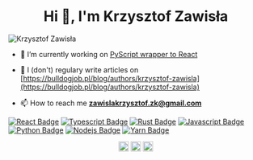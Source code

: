 <h1 align="center">Hi 👋, I'm Krzysztof Zawisła</h1>
<p align="left"> <img src="https://komarev.com/ghpvc/?username=KrzysztofZawisla" alt="Krzysztof Zawisła" /> </p>

- 🔭 I’m currently working on [PyScript wrapper to React](https://github.com/Py4Js/PyScript-React)

- 📝 I (don't) regulary write articles on [https://bulldogjob.pl/blog/authors/krzysztof-zawisla](https://bulldogjob.pl/blog/authors/krzysztof-zawisla)

- 📫 How to reach me **zawislakrzysztof.zk@gmail.com**

[![React Badge](https://img.shields.io/badge/-React-61DBFB?style=for-the-badge&labelColor=black&logo=react&logoColor=61DBFB)](#)
[![Typescript Badge](https://img.shields.io/badge/-Typescript-007acc?style=for-the-badge&labelColor=black&logo=typescript&logoColor=007acc)](#)
[![Rust Badge](https://img.shields.io/badge/-Rust-007acc?style=for-the-badge&labelColor=black&logo=rust&logoColor=007acc)](#)
[![Javascript Badge](https://img.shields.io/badge/-Javascript-F0DB4F?style=for-the-badge&labelColor=black&logo=javascript&logoColor=F0DB4F)](#)
[![Python Badge](https://img.shields.io/badge/-Python-2b5b84?style=for-the-badge&labelColor=black&logo=python&logoColor=2b5b84)](#)
[![Nodejs Badge](https://img.shields.io/badge/-Nodejs-3C873A?style=for-the-badge&labelColor=black&logo=node.js&logoColor=3C873A)](#)
[![Yarn Badge](https://img.shields.io/badge/-Yarn-2c8ebb?style=for-the-badge&labelColor=black&logo=yarn&logoColor=2c8ebb)](#)

<p align="center">
<a href="https://twitter.com/@krzysztof_zaw" target="blank"><img align="center" src="https://cdn.jsdelivr.net/npm/simple-icons@3.0.1/icons/twitter.svg" alt="@krzysztof_zaw" height="20" width="20" /></a>
<a href="https://fb.com/100006723130084" target="blank"><img align="center" src="https://cdn.jsdelivr.net/npm/simple-icons@3.0.1/icons/facebook.svg" alt="100006723130084" height="20" width="20" /></a>
<a href="https://instagram.com/krzysztof_zawisla" target="blank"><img align="center" src="https://cdn.jsdelivr.net/npm/simple-icons@3.0.1/icons/instagram.svg" alt="krzysztof_zawisla" height="20" width="20" /></a>
</p>
